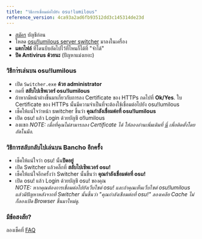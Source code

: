 ```yaml
---
title: "วิธีการเชื่อมต่อไปยัง osu!lumilous"
reference_version: 4ca93a2ad6fb93512dd3c145314de23d
---
```

- [สมัคร](https://osu.lumilous.pw/register) บัญชีก่อน  
- โหลด [osu!lumilous server switcher](https://osu.lumilous.pw/static/LumilousSw.exe) มาลงในเครื่อง
- **แตกไฟล์** ที่โดนบีบอัดไปไว้ที่ไหนก็ได้ที่ "จำได้"  
- **ปิด Antivirus ด้วยนะ** (ปัญหาแม่งเยอะ)  


### วิธีกา่รเล่นบน osu!lumilous
- เปิด `Switcher.exe` **ด้วย administrator**  
- กดที่ **สลับไปเซิพเวอร์ osu!lumilous**  
- ถ้าหากมีหน้าต่างขึ้นมาเกี่ยวกับการลง Certificate ของ HTTPs กดไปที่ **Ok/Yes**. ใบ Certificate ของ HTTPs นั้นมีความจำเป็นที่จะต้องใช้เชื่อมต่อไปยัง osu!lumilous  
- เช็คให้แน่ใจว่าหน้า switcher ขึ้นว่า **คุณกำลังเชื่อมต่อที่ osu!lumilous**  
- เปิด osu! แล้ว Login ด้วยบัญชี o!lumilous  
- ลงแขก
_NOTE: เมื่อที่คุณไม่สามารถลง Certificate ได้ ให้ลองอ่านเพิ่มเติมที่ [นี่](https://osu.lumilous.pw/index.php?p=16&id=12) เพื่อติดตั้งโดยอัตโนมือ._  

### วิธีการสลับกลับไปเล่นบน Bancho อีกครั้ง
- เช็คให้แน่ใจว่า osu! นั้น**ปิดอยู่**  
- เปิด Switcher แล้วคลิ๊กที่ **สลับไปเซิพเวอร์ osu!**  
- เช็คให้แน่ใจอีกครั้งว่า Switcher นั้นขึ้นว่า **คุณกำลังเชื่อมต่อที่ osu!**  
- เปิด osu! แล้ว Login ด้วยบัญชี osu! ของคุณ  
_NOTE: หากคุณต้องการเชื่อมต่อไปยังเว็บไซต์ osu! และถ้าคุณเห็นเว็บไซต์ osu!lumilous แล้วมีปัญหาหลังจากที่ Switcher นั้นขึ้นว่า "คุณกำลังเชือมต่อที่ osu!" ลองเคลีย Cache ไม่ก็ลองเปิด Browser ขึ้นมาใหม่ดู._  

### มีข้อสงสัย?
ลองเช็คที่ [FAQ](https://osu.lumilous.pw/doc/5)
